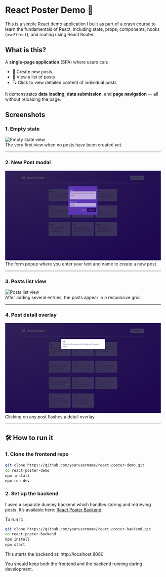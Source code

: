 # React Poster Demo 📮

This is a simple React demo application I built as part of a crash course to learn the fundamentals of React, including state, props, components, hooks (`useEffect`), and routing using React Router.

## What is this?

A **single-page application** (SPA) where users can:
- 📝 Create new posts
- 📃 View a list of posts
- 🔍 Click to view detailed content of individual posts

It demonstrates **data loading**, **data submission**, and **page navigation** — all without reloading the page.

## Screenshots

### 1. Empty state
![Empty state view](./screenshots/empty-state.png)  
The very first view when no posts have been created yet.

---

### 2. New Post modal
![New post modal](./screenshots/new-post-modal.png)  
The form popup where you enter your text and name to create a new post.

---

### 3. Posts list view
![Posts list view](./screenshots/posts-list.png)  
After adding several entries, the posts appear in a responsive grid.

---

### 4. Post detail overlay
![Post detail overlay](./screenshots/post-detail.png)  
Clicking on any post flashes a detail overlay.

---

## 🛠 How to run it

### 1. Clone the frontend repo
```bash
git clone https://github.com/yourusername/react-poster-demo.git
cd react-poster-demo
npm install
npm run dev
```

### 2. Set up the backend

I used a separate dummy backend which handles storing and retrieving posts. It’s available here: [React Poster Backend](https://github.com/zzzhang12/React-Poster-Backend)

To run it:
```bash
git clone https://github.com/yourusername/react-poster-backend.git
cd react-poster-backend
npm install
npm start
```

This starts the backend at: http://localhost:8080

You should keep both the frontend and the backend running during development.